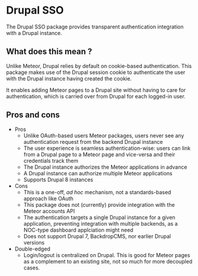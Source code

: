 Drupal SSO
==========

The Drupal SSO package provides transparent authentication integration with a Drupal instance.
 

What does this mean ?
---------------------

Unlike Meteor, Drupal relies by default on cookie-based authentication. This 
package makes use of the Drupal session cookie to authenticate the user with the
Drupal instance having created the cookie.

It enables adding Meteor pages to a Drupal site without having to care for authentication, which
is carried over from Drupal for each logged-in user.

Pros and cons
-------------

* Pros
    * Unlike OAuth-based users Meteor packages, users never see any authentication 
      request from the backend Drupal instance
    * The user experience is seamless authentication-wise: users can link from a Drupal page to a Meteor page and vice-versa and their credentials track them
    * The Drupal instance authorizes the Meteor applications in advance 
    * A Drupal instance can authorize multiple Meteor applications
    * Supports Drupal 8 instances
* Cons
    * This is a one-off, _ad hoc_ mechanism, not a standards-based approach like
      OAuth
    * This package does not (currently) provide integration with the Meteor accounts API
    * The authentication targets a single Drupal instance for a given application, preventing integration with multiple backends, as a NOC-type dashboard applciation might need
    * Does not support Drupal 7, BackdropCMS, nor earlier Drupal versions 
* Double-edged
    * Login/logout is centralized on Drupal. This is good for Meteor pages as a complement to an existing site, not so much for more decoupled cases. 
